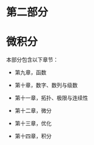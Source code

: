 # 第二部分

# 微积分

本部分包含以下章节：

+   第九章，函数

+   第十章，数字、数列与级数

+   第十一章，拓扑、极限与连续性

+   第十二章，微分

+   第十三章，优化

+   第十四章，积分
